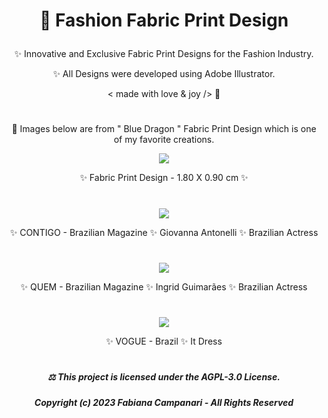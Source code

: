 # <p align="center"> 👗 Fashion Fabric Print Design </p>

<p align="center"> ✨ Innovative and Exclusive Fabric Print Designs for the Fashion Industry. </p>

<p align="center"> ✨ All Designs were developed using Adobe Illustrator. </p>

<p align="center"> < made with love & joy /> 🧡 </p>
 
 #
 
 <p align="center"> 🌟 Images below are from " Blue Dragon " Fabric Print Design which is one of my favorite creations. </p>

 
  <p align="center">
 <img src="https://user-images.githubusercontent.com/113218619/210438695-3090a4d4-d53b-428e-ba6b-c56e44c1105e.jpeg" />
 
 
 <p align="center"> ✨ Fabric Print Design - 1.80 X 0.90 cm ✨ </p> 
   
   
 #
 
 
<p align="center">
 <img src="https://user-images.githubusercontent.com/113218619/211163770-128394e8-28ab-4d2f-be52-26fe18973ea3.png" />
 
<p align="center"> ✨ CONTIGO - Brazilian Magazine ✨ Giovanna Antonelli ✨ Brazilian Actress  </p>
   
#

<p align="center">
 <img src="https://user-images.githubusercontent.com/113218619/211163974-cdb8e6f8-fe18-4062-a22f-9eb40a883eb1.jpeg" />
 
 <p align="center"> ✨ QUEM - Brazilian Magazine ✨ Ingrid Guimarães ✨ Brazilian Actress </p>

   #
   
 <p align="center">
 <img src="https://user-images.githubusercontent.com/113218619/211164259-6e55cf57-4ad4-456f-96d4-7850e73a5ca8.jpeg" />
 
 <p align="center"> ✨ VOGUE - Brazil ✨ It Dress </p>

 #
 
 
##### <p align="center"> ⚖︎ This project is licensed under the AGPL-3.0 License. </p>

##### <p align="center"> Copyright (c) 2023 Fabiana Campanari - All Rights Reserved </p>





